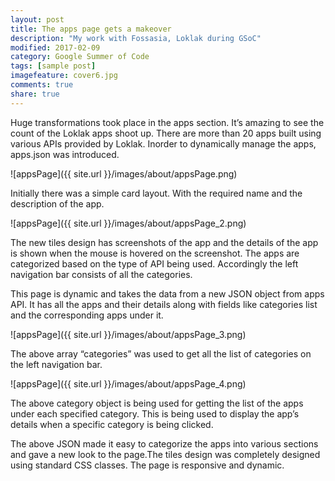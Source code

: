 ```yaml
---
layout: post
title: The apps page gets a makeover
description: "My work with Fossasia, Loklak during GSoC"
modified: 2017-02-09
category: Google Summer of Code
tags: [sample post]
imagefeature: cover6.jpg
comments: true
share: true
---
```


Huge transformations took place in the apps section. It’s amazing to see the count of the Loklak apps shoot up. There are more than 20 apps built using various APIs provided by Loklak. Inorder to dynamically manage the apps, apps.json was introduced.

![appsPage]({{ site.url }}/images/about/appsPage.png)

Initially there was a simple card layout. With the required name and the description of the app.

![appsPage]({{ site.url }}/images/about/appsPage_2.png)

The new tiles design has screenshots of the app and the details of the app is shown when the mouse is hovered on the screenshot. The apps are categorized based on the type of API being used. Accordingly the left navigation bar consists of all the categories.

This page is dynamic and takes the data from a new JSON object from apps API. It has all the apps and their details along with fields like categories list and the corresponding apps under it.

![appsPage]({{ site.url }}/images/about/appsPage_3.png)

The above array “categories” was used to get all the list of categories on the left navigation bar.

![appsPage]({{ site.url }}/images/about/appsPage_4.png)

The above category object is being used for getting the list of the apps under each specified category. This is being used to display the app’s details when a specific category is being clicked.

The above JSON made it easy to categorize the apps into various sections and gave a new look to the page.The tiles design was completely designed using standard CSS classes. The page is responsive and dynamic.


